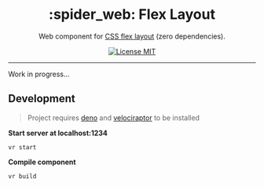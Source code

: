 <h1 align="center">:spider_web: Flex Layout</h1>

<p align="center">Web component for <a href="https://developer.mozilla.org/en-US/docs/Web/CSS/flex">CSS flex layout</a> (zero dependencies).</p>

<p align="center">
  <a href="https://opensource.org/licenses/MIT">
    <img src="https://img.shields.io/badge/license-MIT-rebeccapurple.svg?style=flat-square" alt="License MIT">
  </a>
</p>

<hr />

Work in progress...

## Development
> Project requires [deno](https://deno.land/) and [velociraptor](https://github.com/umbopepato/velociraptor/) to be installed

**Start server at localhost:1234**
```
vr start
```

**Compile component**
```
vr build
```
